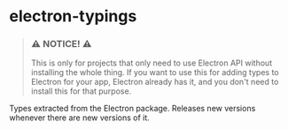 # electron-typings

> ### ⚠️ NOTICE! ⚠️
>
> This is only for projects that only need to use Electron API without installing the whole thing. If you want to use this for adding types to Electron for your app, Electron already has it, and you don't need to install this for that purpose.

Types extracted from the Electron package. Releases new versions whenever there are new versions of it.
